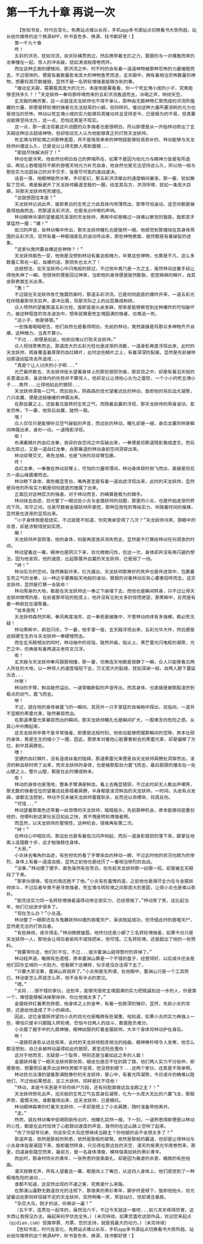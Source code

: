 # 第一千九十章 再说一次
        【告知书友，时代在变化，免费站点难以长存，手机app多书源站点切换看书大势所趋，站长给你推荐的这个换源APP，听书音色多、换源、找书都好使！】
       第一千九十章
       咚！
       五彩的洪流，犹如河流，自天际横贯而过，然后携带着无匹之力，狠狠的与一对爆轰而来的龙拳撞在一起，惊人的冲击破，犹如涛浪般席卷而开。
       而在这种正面的硬憾间，那洪流之中，时不时的会有着一道道神物被那种恐怖的力量摧毁而去，不过很快的，便是有着数量愈发庞大的神物鱼贯而进，玄天殿中，拥有着相当恐怖数量的神物，想要将其尽数摧毁，显然不是一名转轮境强者能够办到的事。
       “催动玄天殿，需要极其庞大的元力，本座倒是要看看，你一个死玄境小成的小子，究竟能够坚持多久？！”天龙妖帅一拳将那呼啸而来的五彩洪流轰退而去，冷喝之声，响彻天空。
       玄天殿的确厉害，这一点就连天龙妖帅也不得不承认，那种由无数神物汇聚而成的洪流所蕴藏的力量，即便是转轮境的强者也无法轻易的小觑，但同样的，催动这种力量所要消耗的元力也是相当的恐怖，林动以死玄境小成的实力能够将其催动并且坚持至今，已是极为的不易，但真要说能够坚持太久，这一点，恐怕还真是不现实。
       这一点，那一直注视着这片战圈的众多强者也是很明白，所以即便是从一开始林动祭出了玄天殿这种远古超级神物，但却依旧无人认为他能够真正的打败天龙妖帅。
       死玄境与转轮境之间那种差距，并不是简简单单的神物就能够轻易弥补的，林动能够与天龙妖帅纠缠这么久，已是足以让得无数人感到震撼...
       “那就尽快解决好了！”
       林动也是冷笑，他自然也明白自己的弊端所在，如果不是因为他元力与精神力皆是有所造诣，再加上吞噬祖符不断的吞噬天地元力补充自身，他自然也是无法坚持这么久，所以他一般与那些实力远超自己的对手交手，皆是尽可能的速战速决。
       话音一落，他眼神陡然冰寒，手印变幻，那五彩洪流窜出的速度瞬间暴涨，那一霎，犹如撕裂了空间，竟是躲避开了天龙妖帅霸道至极的一圈，绕至其后方，洪流呼啸，犹如一条庞大巨蟒，将那天龙妖帅死死缠住。
       “这就想困住本座？”
       天龙妖帅讥讽出声，旋即黑白的生死之力自其体内喷薄而出，那等可怕波动，连空间都是被震得扭曲而去，而那道五彩洪流，也是发出咔嚓的声响。
       林动眼神冷漠的望着威风凛凛的天龙妖帅，黑眸中却是略过一抹难以察觉的狠戾，旋即其手掌猛然一握：“爆！”
       低沉的声音，自林动嘴中传出，那天龙妖帅瞳孔也是陡然一缩，他感觉到那缠绕在其身体周围的五彩洪流，突然有着一种极端紊乱的波动传出来，那些神物表面，居然都是有着破裂的迹象。
       “这家伙竟然要自爆这些神物？！”
       天龙妖帅面色一变，他倒是没想到林动有着这般魄力，毕竟这些神物，也算是不凡，这么多数量汇聚在一起，自爆的话，那损失也太大了！
       这般想法，在天龙妖帅心中闪电般的掠过，不过他毕竟乃是一方之主，虽然林动这番手段让得他失神了一瞬，但很快的便是回过神来，当即他的身体便是陡然膨胀，密密麻麻的鳞片，自其皮肤表面生长出来。
       “轰！”
       不过就在天龙妖帅急忙施展防御时，那道五彩洪流，已是彻彻底底的爆炸开来，一道五彩光柱伴随着那惊天巨声，直冲云霄，将那天际之上的云层撕成粉碎。
       众人愕然的望着那道五彩光柱，旋即皆是头皮发麻，想来是能够察觉到这种爆炸的可怕破坏力，被这种程度的攻击波及中，想来就算是死玄境圆满的强者，也难逃一死。
       “这小子，倒是够狠。”
       一些强者暗暗咂舌，他们自然也是看得明白，先前的林动，竟然直接是将那众多神物齐齐自爆，这种魄力，当真不算小。
       “不过...即便是如此，怕依旧难以打败天龙妖帅。”
       众人视线聚焦而去，那道庞大的五彩光柱也是逐渐的消散，一道身影再度浮现出来，此时的天龙妖帅，周身覆盖着厚厚的血红鳞片，此时这些鳞片之上，有着深深的裂痕，显然是先前被林动那道凶猛攻击所造成...
       “真是个让人讨厌的小子啊...”
       光芒最终散去，天龙妖帅低头望着身体上的那些狼狈伤痕，那双目之中，却是有着滔天般的杀意涌出来，虽说体内的伤势并不算惊人，但却足以让得他心头为之震怒，一个小小的死玄境小子...竟然...让得他如此的狼狈...
       天龙妖帅深吸一口气，而后抬头，阴森森的目光望着远处的林动，旋即他的背后血光凝聚，六只血翼，便是这般缓缓的伸展出来。
       在那血翼之上，还能看见旋转的生死之气，而随着血翼的浮现，那天龙妖帅的周身波动，愈发恐怖，下一霎，他背后血翼，陡然一扇。
       嗤！
       众人仅仅只是能够听见空气破裂的声音，而远处的林动，瞳孔却是一缩，身后龙翼同样是瞬间伸展出来，身形一动，一道残影浮现。
       嘭！
       布满着鳞片的血红龙拳，诡异的自空间之中突破出来，一拳便是将那道残影轰成虚无，而后血光掠过，又是一道血红龙拳，自那暴退的林动身前空间洞穿出来。
       林动双臂交叉，青色龙鳞，也是飞快的将双臂包裹。
       咚！
       血红龙拳，一拳轰在林动双臂上，可怕的力量喷薄间，林动身体顿时倒飞而出，直接是将后方一座山峰震爆而去。
       林动稳下身体，面色略显苍白，嘴角甚至是有着一道血迹浮现出来，此时的天龙妖帅，显然是将他的所有实力都是彻彻底底的施展了出来。
       正面应对这种层次的强者，对于林动而言，的确算是极为的棘手。
       林动抹去血迹，目光瞥了一眼远处小炎与金猿妖帅的战圈，那里的小炎，也是开始逐渐的转向下风，攻守之间，也是尽数被金猿妖帅所掌控，那种压倒性的等级实力，伴随着时间的推移，显然是在逐渐的显现出来。
       “小子身体倒是挺结实，不过就是不知道，你究竟承受得了几次？”天龙妖帅冷笑，那眼中的杀意，却是浓郁得犹如实质。
       唰！
       天龙妖帅声音刚落，他的身体，则是再度诡异消失而去，显然是不打算给林动任何调息的时间。
       林动望着这一幕，眼神也是阴沉下来，目光微微闪烁，但这一次，身体却并没有再闪避的想法，因为他发现，他的速度，比起那展开血翼的天龙妖帅，已是弱了一线。
       “砰！”
       林动后方的空间，陡然撕裂开来，红光遁出，天龙妖帅那狰狞的笑声也是传进耳中，包裹着生死之气的龙拳，以一种近乎要撕裂天地般的波动，狠狠的对着林动后背心要害招呼而去，这天龙妖帅，显然是打算一击毙命！
       林动周身的大地，都是在天龙妖帅这一拳之下崩塌下去，而他也是瞬间转身，只不过让得天龙妖帅微愕的是，在前者那年轻的脸庞上，他并没有见到太多的惊慌绝望，那黑眸中，反而是有着一种疯狂在凝聚着。
       “给本座死！”
       天龙妖帅森然厉喝，拳风再度凌厉，这一拳若是被轰中，不管林动肉体有多强横，都必死无疑！
       林动黑眸中，疯狂闪烁，下一霎，他手掌一旋，玄天殿浮现出来，五彩光华大作，然后便是这般硬生生的与天龙妖帅一拳硬憾而去。
       而在玄天殿憾出的同时，林动袖中的双指，陡然并曲，指尖上，黑芒雷光闪电般的凝聚，光芒之中，仿佛是有着两道古老符文沉浮。
       嘭！
       玄天殿与天龙妖帅拳风狠狠相撞，那一霎，仿佛连天地都是寂静了一瞬，众人只能够看见两人所处的大地，以一种惊人的速度塌陷下去，万丈庞大的裂缝，犹如深渊一般，自两人脚下蔓延出去...
       咔嚓！
       林动的手臂，鲜血陡然溢出，一道骨骼断裂的声音传出，而其身体，也直接是被那股凌厉到极点的劲气，震飞而去。
       咻！
       不过，就在他的身体被震飞的一瞬间，其另外一只手掌猛的自袖袍中探出，双指间，一道并不显眼的黑雷光束，陡然暴掠而出。
       在那道黑雷光束暴掠而出的瞬间，那天龙妖帅瞳孔也是瞬间扩大，一股难言的危险之感，从其心中升腾起来。
       这天龙妖帅毕竟不是寻常强者，即便是这般时刻，他依旧能够把握那瞬间的空隙，原本壮硕的身体，竟是生生的缩小了一圈，因此，那原本对着他心脏要害射去的黑雷光束，却是偏移了方位，射中其肩膀处。
       噗！
       坚硬的血红鳞片，没有造成丝毫的阻碍，那道黑雷光束便是自天龙妖帅肩膀处洞穿而出，滚烫的鲜血顿时喷了出来，而天龙妖帅的身体，也是被那股劲力震飞而去，最后狠狠的撞击在一处山壁之上，整片山壁，都是在此时爆成粉末。
       嘭！
       林动的身体也是落地，整条手臂满是鲜血，看上去略显狼狈，不过此时却无人敢出声嘲笑，那无数的强者怔怔的望着远处那捂着肩膀，半身都是滚烫鲜血的天龙妖帅，一时间，头皮有点发麻，谁都无法想到，林动不仅未被天龙妖帅雷霆斩杀，反而还以命搏命，将其反伤。
       “可惜...”
       林动望着那面色还带着一丝惊悸的天龙妖帅，暗暗摇头，先前那种机会，原本能够彻底重创他的，但哪料到这家伙反应如此之快，真不愧是转轮境强者啊。
       而显然，以天龙妖帅的警惕性，这种机会，很难再有第二次。
       “砰！”
       在林动心中暗叹间，那远处也是有着低沉闷声响起，而后一道身影狼狈的落下来，脚掌在地面上连踏数十步，这才勉强稳住身体。
       “大哥。”
       小炎抹去嘴角的血迹，有些担忧的看了手臂染血的林动一眼，不过此时他的状况也颇为的惨烈，身体上有着一道道血痕，显然之前他也是经历了一番相当惨烈的血战。
       “没事。”林动摆了摆手，面色虽然有些苍白，但先前天龙妖帅那一凶狠一招，却是被玄天殿挡了下来。
       “那家伙很强，现在的我还胜不了他。”小炎有些羞愧的道，之前他也是竭尽全力在与金猿妖帅拼斗，不过后者毕竟不是寻常强者，死玄境与转轮境之间那庞大的差距，让得小炎也是难以弥补。
       “能凭这实力将一名转轮境强者逼得动用全部实力，已经很强了。”林动笑了笑，这比起当年，他们已经进步很多了。
       “现在怎么办？”小炎道。
       林动瞥了一眼那还在与鬼雕妖帅纠缠的吞噬天尸，虽说拖延成功，但凭借此时的吞噬天尸，显然是无法的打败后者。
       “有些麻烦，或许得走。”林动微微皱眉，他终归还是小觑了三名转轮境强者，如果今日只是天龙妖帅一人，那他会让得后者偷鸡不成蚀把米，但可惜，三名转轮境，还是超出了他的一些预料。
       “我要带你走，他们拦不住，不过...或许雷渊山就得暂时的弃掉了。”
       林动轻声道，略微有些遗憾，原本雷渊山算是一个不错的盘子，经营得好，以后或许还会是他们回东玄域的一大助力，但看眼下这模样，似乎是没办法保下去了。
       “只要大哥没事，雷渊山弃就弃了。”小炎倒是无所谓，在他眼中，雷渊山只是一个工具而已，林动爱怎么弄就怎么弄，他不会有半点的意见。
       “嗯。”
       “炎将...很不错的家伙，这些年，能够凭借死玄境圆满的实力把我逼到这一步的人，你是第一个，难怪能够解决掉那徐钟，你比他强太多了。”
       金猿妖帅扛着黑色铁棍，他身体之上的金甲，有着一些颇深的锤印，显然，先前小炎的攻势，还是给他造成了不小的麻烦。
       因此，这位金猿妖帅望向小炎的目光也是略微有些凝重，他知道，如果小炎的实力再强上一些，哪怕只是半只脚踏入转轮境，恐怕今日两人的战斗，都是胜负难分。
       小炎握了握手中的九鼎神锤，眼神凶狠的盯着金猿妖帅，大半个身体将林动护在身后。
       咻！
       一道狼狈身影从远处掠来，此时的天龙妖帅脸庞相当的扭曲，眼神狰狞得令人发寒，他怎么都没想到，自己会被林动逼得如此的狼狈，甚至还险些重伤！
       这对于他而言，无疑是一个耻辱，特别还是当着如此之多的人面！
       金猿妖帅看了一眼天龙妖帅那伤势，眼皮也是忍不住的跳了跳，他们两人实力不分伯仲，即便是他，想要把后者弄出这种伤势都不容易，但没想到眼下...这两个家伙，还真是不简单啊。
       林动目光淡漠的望着那满脸狰狞的天龙妖帅，掌心中，有着光阵凝聚，今日或许的确难以胜他们，不过他如果想走，这三大妖帅，同样是拦不住他！
       “林动，本座今天若是不将你碎尸万段，还有何脸面做这血龙殿之主？！”
       天龙妖帅怒吼出声，滔天般的生死之气在其身后凝聚，化为一头庞大无比的六翼飞龙，那股声势，震慑天地，谁都看得出来，这天龙妖帅，已是眼红。
       林动眼神森寒的盯着天龙妖帅，一手却是搭上了小炎肩膀，随时准备带他离开。
       “走。”
       然而，就在林动嘴中低喝刚欲传出时，他瞳孔突然一缩，下一刻，一道熟悉得即便是以林动的心性，都是在此时加快了心脏跳动速度的声音，陡然的在这山脉上空响了起来。
       “伤了你貂爷兄弟，你这杂交大鸟还想继续当殿主？你他娘的会不会想太多了？”
       那道声音，依然是那般的熟悉，依然是那般的桀骜，依然是那般的霸道，但却是让得林动与小炎身体皆是凝固下来，旋即霍然转身，只见得在那远处的天空，漫天的紫黑光华席卷而来，那里，四道身影踏空而来，最前方，是一名身体清瘦，模样俊美如妖的黑衫青年。
       而此时，那身材欣长的青年，一张熟悉的俊美面孔，却是因为暴虐的杀意，略微的有些扭曲。
       漫天寂静无声，所有人望着这一幕，都是闭上了嘴巴，从这四人身体上，他们感觉到了一种极端危险的波动...
       谁都不知道，这突然出现的不速之客，究竟是什么来路。
       在那漫山遍野无数道目光的注视下，那俊美的黑衫青年，脚步终是顿下，旋即他抬头，目光望着远处那同样惊疑不定的天龙妖帅，突然咧嘴一笑，笑容灿烂，但却满含暴戾。
       “杂交大鸟，刚才的话，你再说一遍？”
       （五千字，连贯在一起写的，虽然没六千，不过今天就这一章吧...前几天牙疼得厉害，这东西让我很没办法，痛起来码字状态全失。）(未完待续。如果您喜欢这部作品，欢迎您来起点（qidian.com）投推荐票、月票，您的支持，就是我最大的动力。)（未完待续）
       【告知书友，时代在变化，免费站点难以长存，手机app多书源站点切换看书大势所趋，站长给你推荐的这个换源APP，听书音色多、换源、找书都好使！】